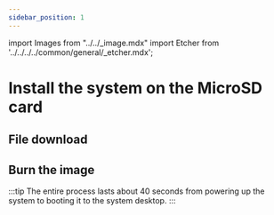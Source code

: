 ```yaml
---
sidebar_position: 1
---
```


import Images from "../../\_image.mdx"
import Etcher from '../../../../common/general/\_etcher.mdx';

# Install the system on the MicroSD card

## File download

<Images loader={false} system_img={true} spi_img={false} />

## Burn the image

<Etcher model="rock5a" product="Radxa ROCK 5A" pwr_tip={true} power_supply="12V/2A" sd_slot="/img/rock5a/rock5a-sd-slot.webp" />

:::tip
The entire process lasts about 40 seconds from powering up the system to booting it to the system desktop.
:::
